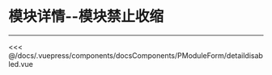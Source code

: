 # 模块详情--模块禁止收缩

---

<common-code-format isShowModule>
  <docsComponents-PModuleForm-detaildisabled slot="source"></docsComponents-PModuleForm-detaildisabled>
 <<< @/docs/.vuepress/components/docsComponents/PModuleForm/detaildisabled.vue
</common-code-format>
